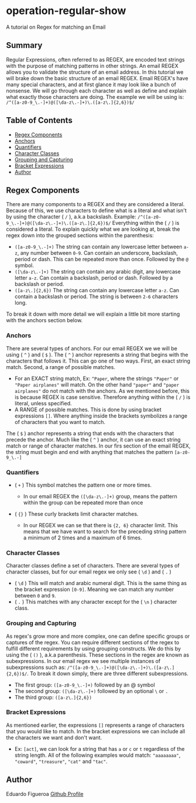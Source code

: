# operation-regular-show
A tutorial on Regex for matching an Email 

## Summary
Regular Expressions, often referred to as REGEX, are encoded text strings with the purpose of matching patterns in other strings. An email REGEX allows you to validate the structure of an email address.  In this tutorial we will brake down the basic structure of an email REGEX. Email REGEX's have many special characters, and at first glance it may look like a bunch of nonsense. We will go through each character as well as define and explain what exactly those characters are doing. The example we will be using is: `/^([a-z0-9_\.-]+)@([\da-z\.-]+)\.([a-z\.]{2,6})$/`

## Table of Contents
- [Regex Components](#regex-components)
- [Anchors](#anchors)
- [Quantifiers](#quantifiers)
- [Character Classes](#character-classes)
- [Grouping and Capturing](#grouping-and-capturing)
- [Bracket Expressions](#bracket-expressions)
- [Author](#author)

## Regex Components
There are many components to a REGEX and they are considered a literal. Because of this, we use characters to define what is a literal and what isn't by using the character ( `/` ),  a.k.a backslash. 
Example: `/^([a-z0-9_\.-]+)@([\da-z\.-]+)\.([a-z\.]{2,6})$/` Everything within the ( `/` ) is considered a literal. To explain quickly what we are looking at, break the regex down into the grouped sections within the parenthesis:
* `([a-z0-9_\.-]+)` The string can contain any lowercase letter between `a-z`, any number between `0-9`. Can contain an underscore, backslash, period or dash. This can be repeated more than once. Followed by the `@` symbol. 
* `([\da-z\.-]+)` The string can contain any arabic digit, any lowercase letter `a-z`. Can contain a backslash, period or dash. Followed by a backslash or period. 
* `([a-z\.]{2,6})` The string can contain any lowercase letter `a-z`. Can contain a backslash or period. The string is between `2-6` characters long. 

To break it down with more detail we will explain a little bit more starting with the anchors section below. 

### Anchors
There are several types of anchors. For our email REGEX we we will be using ( `^` ) and ( `$` ). The ( `^` ) anchor represents a string that begins with the characters that follows it. This can go one of two ways. First, an exact string match. Second, a range of possible matches. 
* For an EXACT string match, Ex: `^Paper`, where the strings `"Paper"` or `"Paper airplanes"` will match. On the other hand `"paper"` and `"paper airplanes"` do not match with the anchors. As we mentioned before, this is because REGEX is case sensitive. Therefore anything within the ( `/` ) is literal, unless specified. 
* A RANGE of possible matches. This is done by using bracket expressions `[]`. Where anything inside the brackets symbolizes a range of characters that you want to match.

The ( `$` ) anchor represents a string that ends with the characters that precede the anchor. Much like the ( `^` ) anchor, it can use an exact string match or range of character matches. In our firs section of the email REGEX, the string must begin and end with anything that matches the pattern `[a-z0-9_\.-]`

### Quantifiers
* ( `+` ) This symbol matches the pattern one or more times.
    - In our email REGEX the `([\da-z\.-]+)` group, means the pattern within the group can be repeated more than once 

* ( `{}` ) These curly brackets limit character matches.
    - In our REGEX we can se that there is `{2, 6}` character limit. This means that we have want to search for the preceding string pattern a minimum of 2 times and a maximum of 6 times. 

### Character Classes
Character classes define a set of characters. There are several types of character classes, but for our email regex we only see  ( `\d` ) and  ( `.` ) 
* ( `\d` ) This will match and arabic numeral digit. This is the same thing as the bracket expression `[0-9]`. Meaning we can match any number between `0` and `9`.
* ( `.` ) This matches with any character except for the ( `\n` ) character class. 

### Grouping and Capturing
As regex's grow more and more complex, one can define specific groups or captures of the regex. You can require different sections of the regex to fulfill different requirements by using grouping constructs. We do this by using the ( `()` ), a.k.a parenthesis. These sections in the regex are known as subexpressions. In our email regex we see multiple instances of subexpressions such as: `/^([a-z0-9_\.-]+)@([\da-z\.-]+)\.([a-z\.]{2,6})$/`. To break it down simply, there are three different subexpressions. 
* The first group: `([a-z0-9_\.-]+)` followed by an @ symbol
* The second group: `([\da-z\.-]+)` followed by an optional `\` or `.`
* The third group: `([a-z\.]{2,6})`

### Bracket Expressions
As mentioned earlier, the expressions `[]` represents a range of characters that you would like to match. In the bracket expressions we can include all the characters we want and don't want.
* Ex: `[act]`, we can look for a string that has `a` or `c` or `t` regardless of the string length. All of the following examples would match: `"aaaaaaaa"`, `"coward"`, `"treasure"`, `"cat"` and `"tac"`.

## Author
Eduardo Figueroa
[Github Profile](https://github.com/eddiefigueroa18)
